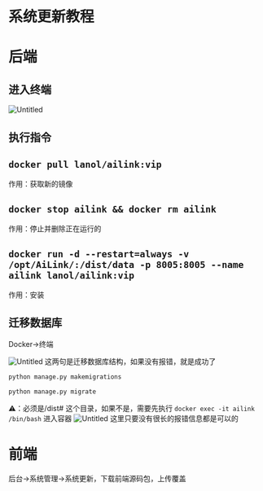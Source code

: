 # 系统更新教程

# 后端

## 进入终端

![Untitled](/course/env/update//Untitled.png)

## 执行指令

## `docker pull lanol/ailink:vip`

作用：获取新的镜像

## `docker stop ailink && docker rm ailink`

作用：停止并删除正在运行的

## **`docker run -d --restart=always -v /opt/AiLink/:/dist/data -p 8005:8005 --name ailink lanol/ailink:vip`**

作用：安装

## 迁移数据库

Docker→终端

![Untitled](/course/env/backend/Untitled5.png)
这两句是迁移数据库结构，如果没有报错，就是成功了
```bash
python manage.py makemigrations
```

```bash
python manage.py migrate
```
⚠️：必须是/dist# 这个目录，如果不是，需要先执行 `docker exec -it ailink /bin/bash` 进入容器
![Untitled](/course/env/backend/Untitled6.png)
这里只要没有很长的报错信息都是可以的
# 前端

后台->系统管理->系统更新，下载前端源码包，上传覆盖